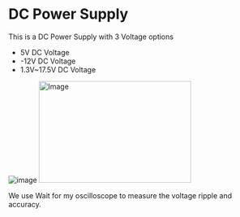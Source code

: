 # DC Power Supply
This is a DC Power Supply with 3 Voltage options
- 5V DC Voltage
- -12V DC Voltage
- 1.3V~17.5V DC Voltage

![image](https://github.com/hello-dlrow/dcpowersupply/assets/57829358/bd90bad7-c6f0-4404-90f0-fdbf34da288b)
<img src="https://github.com/hello-dlrow/dcpowersupply/assets/57829358/bd90bad7-c6f0-4404-90f0-fdbf34da288b" alt="Image" width="300" height="200">


We use
Wait for my oscilloscope to measure the voltage ripple and accuracy.
